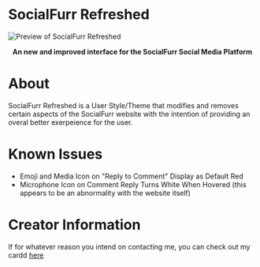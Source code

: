 

# SocialFurr Refreshed
![Preview of SocialFurr Refreshed](https://github.com/ThatOneUnoriginal/SocialFurr-Refreshed/assets/70731807/8d898305-3ffb-45e2-8787-cc55aa6b86c5)
<b><p align="center">An new and improved interface for the SocialFurr Social Media Platform</p></b>

# About
SocialFurr Refreshed is a User Style/Theme that modifies and removes certain aspects of the SocialFurr website with the intention of providing an overal better exerpeience for the user.

# Known Issues
* Emoji and Media Icon on "Reply to Comment" Display as Default Red
* Microphone Icon on Comment Reply Turns White When Hovered (this appears to be an abnormality with the website itself)

# Creator Information
If for whatever reason you intend on contacting me, you can check out my cardd [here](https://thatoneunoriginal.carrd.co)

